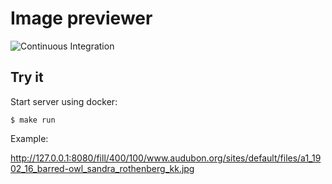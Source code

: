 # Image previewer

![Continuous Integration](https://github.com/eglebov-otus/final_project/workflows/CI/badge.svg)


Try it
---

Start server using docker:
```
$ make run
```

Example: 

http://127.0.0.1:8080/fill/400/100/www.audubon.org/sites/default/files/a1_1902_16_barred-owl_sandra_rothenberg_kk.jpg
